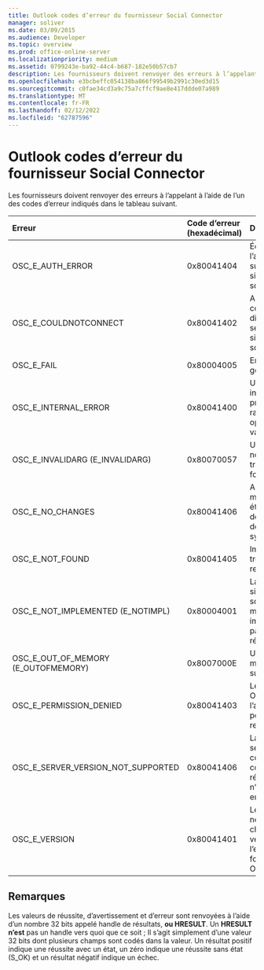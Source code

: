 ```yaml
---
title: Outlook codes d’erreur du fournisseur Social Connector
manager: soliver
ms.date: 03/09/2015
ms.audience: Developer
ms.topic: overview
ms.prod: office-online-server
ms.localizationpriority: medium
ms.assetid: 0799243e-ba92-44c4-b687-182e50b57cb7
description: Les fournisseurs doivent renvoyer des erreurs à l’appelant à l’aide de l’un des codes d’erreur indiqués dans le tableau suivant.
ms.openlocfilehash: e3bcbeffc054138ba866f99549b2991c30ed3d15
ms.sourcegitcommit: c0fae34cd3a9c75a7cffcf9ae8e417ddde07a989
ms.translationtype: MT
ms.contentlocale: fr-FR
ms.lasthandoff: 02/12/2022
ms.locfileid: "62787596"
---
```

# <a name="outlook-social-connector-provider-error-codes"></a>Outlook codes d’erreur du fournisseur Social Connector

Les fournisseurs doivent renvoyer des erreurs à l’appelant à l’aide de l’un des codes d’erreur indiqués dans le tableau suivant. 
  
|**Erreur**|**Code d’erreur (hexadécimal)**|**Description**|
|:-----|:-----|:-----|
|OSC_E_AUTH_ERROR  <br/> |0x80041404  <br/> |Échec de l’authentification sur le réseau du site de réseau social. |
|OSC_E_COULDNOTCONNECT  <br/> |0x80041402  <br/> |Aucune connexion n’est disponible pour se connecter au site de réseau social. |
|OSC_E_FAIL  <br/> |0x80004005  <br/> |Erreur d’échec générale. |
|OSC_E_INTERNAL_ERROR  <br/> |0x80041400  <br/> |Une erreur interne s’est produite en raison d’une opération non valide. |
|OSC_E_INVALIDARG (E_INVALIDARG)  <br/> |0x80070057  <br/> |Un argument non valide a été transmis à une fonction. |
|OSC_E_NO_CHANGES  <br/> |0x80041406  <br/> |Aucune modification n’a été apportée depuis la dernière synchronisation. |
|OSC_E_NOT_FOUND  <br/> |0x80041405  <br/> |Impossible de trouver une ressource. |
|OSC_E_NOT_IMPLEMENTED (E_NOTIMPL)  <br/> |0x80004001  <br/> |La demande au site de réseau social est valide mais n’a pas été implémentée par le site de réseau social. |
|OSC_E_OUT_OF_MEMORY (E_OUTOFMEMORY)  <br/> |0x8007000E  <br/> |Une erreur de mémoire est survenue. |
|OSC_E_PERMISSION_DENIED  <br/> |0x80041403  <br/> |Le fournisseur OSC a refusé l’autorisation pour la ressource. |
|OSC_E_SERVER_VERSION_NOT_SUPPORTED  <br/> |0x80041406  <br/> |La version du serveur pour configurer le compte de réseau social n’est pas prise en charge. |
|OSC_E_VERSION  <br/> |0x80041401  <br/> |Le fournisseur ne prend pas en charge cette version de l’extensibilité du fournisseur OSC. |
   
## <a name="remarks"></a>Remarques

Les valeurs de réussite, d’avertissement et d’erreur sont renvoyées à l’aide d’un nombre 32 bits appelé handle de résultats, **ou HRESULT**. Un **HRESULT n’est** pas un handle vers quoi que ce soit ; Il s’agit simplement d’une valeur 32 bits dont plusieurs champs sont codés dans la valeur. Un résultat positif indique une réussite avec un état, un zéro indique une réussite sans état (S_OK) et un résultat négatif indique un échec. 
  


